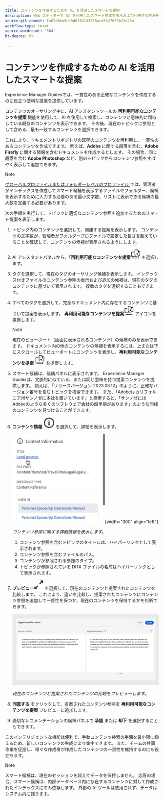 ```yaml
---
title: コンテンツを作成するための AI を活用したスマートな提案
description: Web エディターで AI を利用したスマート提案を表示および利用する方法を説明します。
source-git-commit: fa07db6a9cb8d8f5b133258acd5647631b22e28a
workflow-type: tm+mt
source-wordcount: '684'
ht-degree: 0%

---
```


# コンテンツを作成するための AI を活用したスマートな提案

Experience Manager Guidesでは、一貫性のある正確なコンテンツを作成するのに役立つ便利な提案を提供しています。

コンテンツのオーサリング中に、AI アシスタントツールの **再利用可能なコンテンツを提案** 機能を使用して、AI を使用して検索し、コンテンツと意味的に類似している既存のコンテンツを表示できます。 その後、現在のトピックに参照として含める、最も一致するコンテンツを選択できます。

これにより、ドキュメントリポジトリの既存のコンテンツを再利用し、一貫性のあるコンテンツを作成できます。 例えば、**Adobe** に関する段落を含む、**Adobe Firefly** に関する情報を含むドキュメントを作成するとします。 その場合、同じ段落を含む **Adobe Photoshop** など、別のトピックからコンテンツ参照をすばやく表示して追加できます。
>[!NOTE]
>
> [ グローバルプロファイルまたはフォルダーレベルのプロファイル ](../cs-install-guide/conf-folder-level.md#conf-ai-smart-suggestions) では、管理者がインデックスを作成してスマート候補を表示するファイルやフォルダー、候補を表示するために入力する必要のある最小文字数、リストに表示できる候補の最大数を定義する必要があります。

次の手順を実行して、トピックに適切なコンテンツ参照を追加するためのスマート提案を表示します。


1. トピック内のコンテンツを選択して、関連する提案を表示します。 コンテンツの文字数が、管理者がフォルダープロファイルで設定した長さを超えていることを確認して、コンテンツの候補が表示されるようにします。
1. AI アシスタントパネルから、「**再利用可能なコンテンツを提案**![ai は再利用可能なコンテンツアイコンを提案 ](./images/ai-suggest-reusable-content-icon.svg) を選択します。

1. タグを選択して、現在のタグのオーサリング候補を表示します。  インデックス付きファイルのコンテンツ参照の表示および追加の候補は、現在のタグのコンテンツに基づいて表示されます。 複数のタグを選択することもできます。


1. すべてのタグを選択して、完全なドキュメント内に存在するコンテンツに基づいて提案を表示します。  **再利用可能なコンテンツを提案**![ai は、適切な一致が見つかったコンテンツの横に表示される、再利用可能なコンテンツのアイコン ](./images/ai-suggest-reusable-content-icon.svg) アイコンを提案します。



   >[!NOTE]
   >
   > 現在のビューポート（画面に表示されるコンテンツ）の候補のみを表示できます。 ドキュメント内の他のコンテンツの候補を表示するには、上または下にスクロールしてビューポートにコンテンツを表示し、**再利用可能なコンテンツを提案** ![ai は再利用可能なコンテンツ アイコン ](./images/ai-suggest-reusable-content-icon.svg) を提案します。


1. スマート候補は、候補パネルに表示されます。  Experience Manager Guidesは、文脈的に似ている、または同じ意味を持つ提案コンテンツを提供します。 例えば、「リリースバージョン 2023.03.12」のように、正確なバージョン番号を含むトピックを検索できます。 また、「Adobeはカリフォルニア州サンノゼに本社を置いています」と検索すると、「サンノゼにはAdobeのような多くのソフトウェア会社の四半期があります」のような同様のコンテンツを見つけることができます。
1. **コンテンツ情報** ![ コンテンツ情報 ](images/smart-suggestions-content-info-icon.svg) を選択して、詳細を表示します。

   ![ コンテンツ情報パネル ](images/smart-suggestions-content-information.png){width="300" align="left"}

   *コンテンツ参照に関する詳細情報を表示します。*

   1. コンテンツ参照を含むトピックのタイトルは、ハイパーリンクとして表示されます。
   1. コンテンツ参照を含むファイルのパス。
   1. コンテンツが参照される参照のタイプ。
   1. トピックが参照されている DITA ファイルの名前はハイパーリンクとして表示されます。
1. **プレビュー**![ プレビューアイコン ](./images/expand-icon.svg) を選択して、現在のコンテンツと提案されたコンテンツを比較します。 これにより、違いを比較し、提案されたコンテンツにコンテンツ参照を追加して一貫性を保つか、現在のコンテンツを保持するかを判断できます。

   ![ 再利用可能なコンテンツプレビューの提案 ](images/ai-assistant-suggest-reusable-content.png)

   *現在のコンテンツと提案されたコンテンツの比較をプレビューします。*

1. **同意する** をクリックして、提案されたコンテンツ参照を **再利用可能なコンテンツを提案** プレビューに追加します。
1. 適切なレコメンデーションの候補パネルで **承認** または **却下** を選択することもできます。


このインテリジェントな機能は便利で、手動コンテンツ検索の手間を最小限に抑えるため、新しいコンテンツの生成により集中できます。 また、チームの共同作業を促進し、様々な作成者が作成したコンテンツの一貫性を維持するのにも役立ちます。

>[!NOTE]
>
>スマート候補は、現在のセッションを超えてデータを保持しません。 応答の場合、スマート候補は、内部データベース内に存在するコンテンツに対して作成されたインデックスにのみ依存します。 外部の AI ツールは使用されず、データはシステム内に残ります。

